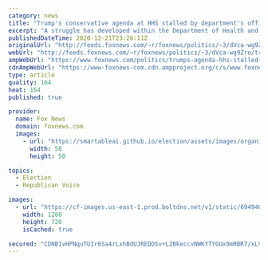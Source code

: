 ```yaml
---
category: news
title: "Trump's conservative agenda at HHS stalled by department's office of general counsel: sources"
excerpt: "A struggle has developed within the Department of Health and Human Services (HHS) whereby President Trump's abortion and conscience-related agendas encountered roadblocks from the Office of General Counsel (OGC), multiple sources allege."
publishedDateTime: 2020-12-21T23:26:11Z
originalUrl: "http://feeds.foxnews.com/~r/foxnews/politics/~3/dVca-wg9Zro/trumps-agenda-hhs-stalled-general-counsel"
webUrl: "http://feeds.foxnews.com/~r/foxnews/politics/~3/dVca-wg9Zro/trumps-agenda-hhs-stalled-general-counsel"
ampWebUrl: "https://www.foxnews.com/politics/trumps-agenda-hhs-stalled-general-counsel.amp"
cdnAmpWebUrl: "https://www-foxnews-com.cdn.ampproject.org/c/s/www.foxnews.com/politics/trumps-agenda-hhs-stalled-general-counsel.amp"
type: article
quality: 164
heat: 164
published: true

provider:
  name: Fox News
  domain: foxnews.com
  images:
    - url: "https://smartableai.github.io/election/assets/images/organizations/foxnews.com-50x50.jpg"
      width: 50
      height: 50

topics:
  - Election
  - Republican Voice

images:
  - url: "https://cf-images.us-east-1.prod.boltdns.net/v1/static/694940094001/b5ee41ee-7a33-4044-9c9c-7578485e8927/3f8064a5-40f2-4f3a-b03f-3113b2a1c471/1280x720/match/image.jpg"
    width: 1280
    height: 720
    isCached: true

secured: "CDNB1vHPNquTUIr6Sa4rLxhBdUJREDDSv+L2BkeccvNWKYTYGUx9mRBR7/xLVvGOo3lomPM2VTaJNSRir5caXf7+EzN+YAmJjqhQ1ZgAjSAurUxdJEJMczWIhJhquSUxjez8wm00EJ/G7Z1ihIEKajV9UXBhC5w1qSE5Xgz4HmoJArQKSDSnkSc8O4l1LJxQl7WBlVUv7qjZCrp3/t6B9cmje+gB4u1TQ2wnfPhjfOHZ51xjKZ/2AOKPG33OTtMgB/c/vt+3OeXW1jo+B/nGN9QdTFF2HRtd/d4oWVEyvYHZ6dN5jDG9ubSOe0OHXjJf8aV/9HjytM8gB4sBLHUWheZ8N/3HlGojV6ry8IWe/yg=;yfh2F8Ln6ZGwv4z6Q5sY8A=="
---
```


